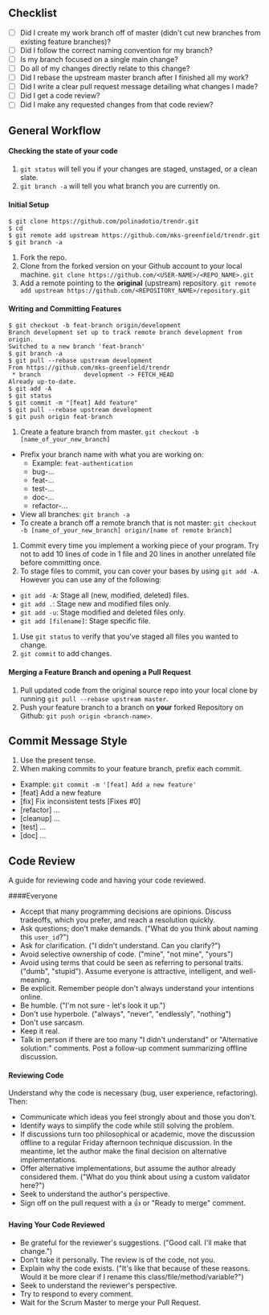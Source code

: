 Checklist
-----------------

- [ ] Did I create my work branch off of master (didn't cut new branches from existing feature branches)?
- [ ] Did I follow the correct naming convention for my branch?
- [ ] Is my branch focused on a single main change?
- [ ] Do all of my changes directly relate to this change?
- [ ] Did I rebase the upstream master branch after I finished all my
  work?
- [ ] Did I write a clear pull request message detailing what changes I made?
- [ ] Did I get a code review?
- [ ] Did I make any requested changes from that code review?

General Workflow
-----------------

#### Checking the state of your code

1. `git status` will tell you if your changes are staged, unstaged, or a clean slate.
2. `git branch -a` will tell you what branch you are currently on.

#### Initial Setup

```
$ git clone https://github.com/polinadotio/trendr.git
$ cd
$ git remote add upstream https://github.com/mks-greenfield/trendr.git
$ git branch -a
```

1. Fork the repo.
1. Clone from the forked version on your Github account to your local machine. `git clone https://github.com/<USER-NAME>/<REPO_NAME>.git`
1. Add a remote pointing to the **original** (upstream) repository. `git remote add upstream https://github.com/<REPOSITORY_NAME>/repository.git`

#### Writing and Committing Features

```
$ git checkout -b feat-branch origin/development
Branch development set up to track remote branch development from origin.
Switched to a new branch 'feat-branch'
$ git branch -a
$ git pull --rebase upstream development
From https://github.com/mks-greenfield/trendr
 * branch            development -> FETCH_HEAD
Already up-to-date.
$ git add -A
$ git status
$ git commit -m "[feat] Add feature"
$ git pull --rebase upstream development
$ git push origin feat-branch
```

1. Create a feature branch from master. `git checkout -b [name_of_your_new_branch]`
  - Prefix your branch name with what you are working on:
      - Example: `feat-authentication`
      - bug-...
      - feat-...
      - test-...
      - doc-...
      - refactor-...
  - View all branches: `git branch -a`
  - To create a branch off a remote branch that is not master: `git checkout -b [name_of_your_new_branch] origin/[name of remote branch]`
1. Commit every time you implement a working piece of your program. Try not to add 10 lines of code in 1 file and 20 lines in another unrelated file before committing once.
1. To stage files to commit, you can cover your bases by using `git add -A`. However you can use any of the following:
  - `git add -A`: Stage all (new, modified, deleted) files.
  - `git add .`: Stage new and modified files only.
  - `git add -u`: Stage modified and deleted files only.
  - `git add [filename]`: Stage specific file.
1. Use `git status` to verify that you've staged all files you wanted to change.
1. `git commit` to add changes.

#### Merging a Feature Branch and opening a Pull Request

1. Pull updated code from the original source repo into your local clone by running `git pull --rebase upstream master`.
1. Push your feature branch to a branch on **your** forked Repository on Github: `git push origin <branch-name>`. 

Commit Message Style
-----------------

1. Use the present tense.
1. When making commits to your feature branch, prefix each commit.
  - Example: `git commit -m '[feat] Add a new feature'`
  - [feat] Add a new feature
  - [fix] Fix inconsistent tests [Fixes #0]
  - [refactor] ...
  - [cleanup] ...
  - [test] ...
  - [doc] ...

Code Review
-----------------

A guide for reviewing code and having your code reviewed.

####Everyone

* Accept that many programming decisions are opinions. Discuss tradeoffs, which
  you prefer, and reach a resolution quickly.
* Ask questions; don't make demands. ("What do you think about naming this
  `user_id`?")
* Ask for clarification. ("I didn't understand. Can you clarify?")
* Avoid selective ownership of code. ("mine", "not mine", "yours")
* Avoid using terms that could be seen as referring to personal traits. ("dumb",
  "stupid"). Assume everyone is attractive, intelligent, and well-meaning.
* Be explicit. Remember people don't always understand your intentions online.
* Be humble. ("I'm not sure - let's look it up.")
* Don't use hyperbole. ("always", "never", "endlessly", "nothing")
* Don't use sarcasm.
* Keep it real.
* Talk in person if there are too many "I didn't understand" or "Alternative
  solution:" comments. Post a follow-up comment summarizing offline discussion.

#### Reviewing Code

Understand why the code is necessary (bug, user experience, refactoring). Then:

* Communicate which ideas you feel strongly about and those you don't.
* Identify ways to simplify the code while still solving the problem.
* If discussions turn too philosophical or academic, move the discussion offline
  to a regular Friday afternoon technique discussion. In the meantime, let the
  author make the final decision on alternative implementations.
* Offer alternative implementations, but assume the author already considered
  them. ("What do you think about using a custom validator here?")
* Seek to understand the author's perspective.
* Sign off on the pull request with a :thumbsup: or "Ready to merge" comment.

#### Having Your Code Reviewed

* Be grateful for the reviewer's suggestions. ("Good call. I'll make that
  change.")
* Don't take it personally. The review is of the code, not you.
* Explain why the code exists. ("It's like that because of these reasons. Would
  it be more clear if I rename this class/file/method/variable?")
* Seek to understand the reviewer's perspective.
* Try to respond to every comment.
* Wait for the Scrum Master to merge your Pull Request.





